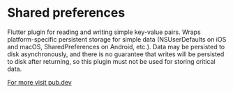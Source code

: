 # Shared preferences

Flutter plugin for reading and writing simple key-value pairs. 
Wraps platform-specific persistent storage for simple data (NSUserDefaults on iOS and macOS, SharedPreferences on Android, etc.). Data may be persisted to disk asynchronously, and there is no guarantee that writes will be persisted to disk after returning, so this plugin must not be used for storing critical data.

<a href="https://pub.dev/packages/shared_preferences">For more visit pub.dev</a>

